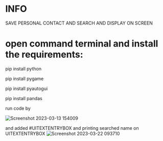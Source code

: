 # INFO
SAVE PERSONAL CONTACT  AND SEARCH  AND DISPLAY ON SCREEN

# open command terminal and install the requirements:

pip install python

pip install pygame

pip install pyautogui

pip install pandas

run code by


![Screenshot 2023-03-13 154009](https://user-images.githubusercontent.com/106912394/224671690-93ebd3bb-474b-40ca-a3fd-2995d5eefd42.png)


and added #UITEXTENTRYBOX
and printing searched name on UITEXTENTRYBOX
![Screenshot 2023-03-22 093710](https://user-images.githubusercontent.com/106912394/226799844-2a221439-8682-4ac5-b371-2eda4bf28864.png)
